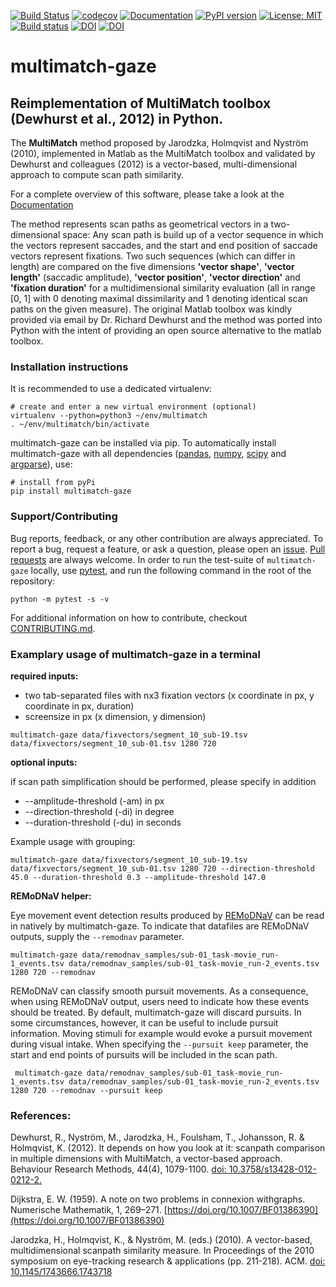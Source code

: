 [![Build Status](https://travis-ci.com/adswa/multimatch_gaze.svg?branch=master)](https://travis-ci.com/adswa/multimatch_gaze)
[![codecov](https://codecov.io/gh/adswa/multimatch_gaze/branch/master/graph/badge.svg)](https://codecov.io/gh/adswa/multimatch_gaze)
[![Documentation](https://readthedocs.org/projects/multimatch/badge/?version=latest)](https://multimatch.readthedocs.io/en/latest/)
[![PyPI version](https://badge.fury.io/py/multimatch-gaze.svg)](https://badge.fury.io/py/multimatch-gaze)
[![License: MIT](https://img.shields.io/badge/License-MIT-yellow.svg)](https://opensource.org/licenses/MIT)
[![Build status](https://ci.appveyor.com/api/projects/status/wrphckxqjrfut703?svg=true)](https://ci.appveyor.com/project/adswa/multimatch_gaze)
[![DOI](https://zenodo.org/badge/151181532.svg)](https://zenodo.org/badge/latestdoi/151181532)
[![DOI](https://joss.theoj.org/papers/10.21105/joss.01525/status.svg)](https://doi.org/10.21105/joss.01525)


# multimatch-gaze
## Reimplementation of MultiMatch toolbox (Dewhurst et al., 2012) in Python.

The **MultiMatch** method proposed by Jarodzka, Holmqvist and Nyström (2010),
implemented in Matlab as the MultiMatch toolbox and validated by Dewhurst
and colleagues (2012) is a vector-based, multi-dimensional approach to
compute scan path similarity.

For a complete overview of this software, please take a look at the
[Documentation](https://multimatch.readthedocs.io/en/latest)

The method represents scan paths as geometrical vectors in a two-dimensional
space: Any scan path is build up of a vector sequence in which the vectors
represent saccades, and the start and end position of saccade vectors represent
fixations. Two such sequences (which can differ in length) are compared on the
five dimensions **'vector shape'**, **'vector length'** (saccadic amplitude),
**'vector position'**, **'vector direction'** and **'fixation duration'** for a
multidimensional similarity evaluation (all in range [0, 1] with 0 denoting
maximal dissimilarity and 1 denoting identical scan paths on the given measure).
The original Matlab toolbox was kindly
provided via email by Dr. Richard Dewhurst and the method was ported into Python
with the intent of providing an open source alternative to the matlab toolbox.

### Installation instructions

It is recommended to use a dedicated virtualenv:

    # create and enter a new virtual environment (optional)
    virtualenv --python=python3 ~/env/multimatch
    . ~/env/multimatch/bin/activate

multimatch-gaze can be installed via pip. To automatically install multimatch-gaze with all
dependencies ([pandas](https://pandas.pydata.org/), [numpy](https://www.numpy.org/),
[scipy](https://www.scipy.org/) and
[argparse](https://docs.python.org/3/library/argparse.html)), use:

    # install from pyPi
    pip install multimatch-gaze


### Support/Contributing

Bug reports, feedback, or any other contribution are always appreciated.
To report a bug, request a feature, or ask a question, please open an
[issue](https://github.com/adswa/multimatch_gaze/issues/new).
[Pull requests](https://help.github.com/en/articles/creating-a-pull-request-from-a-fork)
are always welcome. In order to run the test-suite of ``multimatch-gaze`` locally,
use [pytest](https://docs.pytest.org/en/latest/), and run the following command in the
root of the repository:

``python -m pytest -s -v``

For additional information on how to contribute, checkout
[CONTRIBUTING.md](https://github.com/adswa/multimatch_gaze/blob/master/CONTRIBUTING.md).


### Examplary usage of multimatch-gaze in a terminal

**required inputs:**
- two tab-separated files with nx3 fixation vectors (x coordinate in px, y coordinate in px, duration)
- screensize in px (x dimension, y dimension)

`` multimatch-gaze data/fixvectors/segment_10_sub-19.tsv data/fixvectors/segment_10_sub-01.tsv 1280 720 ``



**optional inputs:**

if scan path simplification should be performed, please specify in addition
- --amplitude-threshold (-am) in px
- --direction-threshold (-di) in degree
- --duration-threshold (-du) in seconds

Example usage with grouping:

`` multimatch-gaze data/fixvectors/segment_10_sub-19.tsv
data/fixvectors/segment_10_sub-01.tsv 1280 720 --direction-threshold 45.0
--duration-threshold 0.3 --amplitude-threshold 147.0 ``

**REMoDNaV helper:**

Eye movement event detection results produced by [REMoDNaV](https://github.com/psychoinformatics-de/remodnav)
can be read in natively by multimatch-gaze. To indicate that datafiles are REMoDNaV outputs, supply the
``--remodnav`` parameter.

`` multimatch-gaze data/remodnav_samples/sub-01_task-movie_run-1_events.tsv
data/remodnav_samples/sub-01_task-movie_run-2_events.tsv 1280 720 --remodnav ``

REMoDNaV can classify smooth pursuit movements. As a consequence, when using REMoDNaV output, users need to
indicate how these events should be treated. By default, multimatch-gaze will discard pursuits. In some
circumstances, however, it can be useful to include pursuit information. Moving stimuli for example would
evoke a pursuit movement during visual intake. When specifying the ``--pursuit keep`` parameter, the start
and end points of pursuits will be included in the scan path.

`` multimatch-gaze data/remodnav_samples/sub-01_task-movie_run-1_events.tsv
data/remodnav_samples/sub-01_task-movie_run-2_events.tsv 1280 720 --remodnav --pursuit keep``


### References:

Dewhurst, R., Nyström, M., Jarodzka, H., Foulsham, T., Johansson, R. &
Holmqvist, K. (2012). It depends on how you look at it: scanpath comparison in
multiple dimensions with MultiMatch, a vector-based approach. Behaviour Research
Methods, 44(4), 1079-1100. [doi: 10.3758/s13428-012-0212-2.](https://doi.org/10.3758/s13428-012-0212-2)

Dijkstra, E. W. (1959). A note on two problems in connexion withgraphs.
Numerische Mathematik, 1, 269–271. [https://doi.org/10.1007/BF01386390](https://doi.org/10.1007/BF01386390)

Jarodzka, H., Holmqvist, K., & Nyström, M. (eds.) (2010). A vector-based,
multidimensional scanpath similarity measure. In Proceedings of the 2010
symposium on eye-tracking research & applications (pp. 211-218). ACM.
[doi: 10.1145/1743666.1743718](https://doi.org/10.1145/1743666.1743718)

